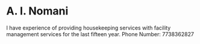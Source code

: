 # A. I. Nomani
I have experience of providing housekeeping services with facility management services for the last fifteen year.
Phone Number: 7738362827
